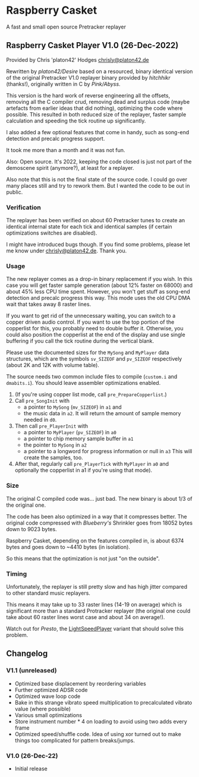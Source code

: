 # Raspberry Casket
A fast and small open source Pretracker replayer

## Raspberry Casket Player V1.0 (26-Dec-2022)

Provided by Chris 'platon42' Hodges <chrisly@platon42.de>

Rewritten by *platon42/Desire* based on a resourced, binary identical
version of the original Pretracker V1.0 replayer binary provided
by *hitchhikr* (thanks!), originally written in C by *Pink/Abyss*.

This version is the hard work of reverse engineering all the
offsets, removing all the C compiler crud, removing dead and
surplus code (maybe artefacts from earlier ideas that did nothing),
optimizing the code where possible. This resulted in both reduced
size of the replayer, faster sample calculation and speeding the
tick routine up significantly.

I also added a few optional features that come in handy, such as
song-end detection and precalc progress support.

It took me more than a month and it was not fun.

Also: Open source. It's 2022, keeping the code closed is just not
part of the demoscene spirit (anymore?), at least for a replayer.

Also note that this is not the final state of the source code.
I could go over many places still and try to rework them.
But I wanted the code to be out in public.

### Verification

The replayer has been verified on about 60 Pretracker tunes to
create an identical internal state for each tick and identical
samples (if certain optimizations switches are disabled).

I might have introduced bugs though. If you find some problems,
please let me know under chrisly@platon42.de. Thank you.

### Usage

The new replayer comes as a drop-in binary replacement if you wish.
In this case you will get faster sample generation (about 12%
faster on 68000) and about 45% less CPU time spent. However, you
won't get stuff as song-end detection and precalc progress this way.
This mode uses the old CPU DMA wait that takes away 8 raster lines.

If you want to get rid of the unnecessary waiting, you can switch
to a copper driven audio control. If you want to use the top portion
of the copperlist for this, you probably need to double buffer it.
Otherwise, you could also position the copperlist at the end of
the display and use single buffering if you call the tick routine
during the vertical blank.

Please use the documented sizes for the `MySong` and `MyPlayer` data
structures, which are the symbols `sv_SIZEOF` and `pv_SIZEOF`
respectively (about 2K and 12K with volume table).

The source needs two common include files to compile (`custom.i` and
`dmabits.i`). You should leave assembler optimizations enabled.

1. (If you're using copper list mode, call `pre_PrepareCopperlist`.)
2. Call `pre_SongInit` with
   - a pointer to `MySong` (`mv_SIZEOF`) in `a1` and
   - the music data in `a2`.
   It will return the amount of sample memory needed in `d0`.
3. Then call `pre_PlayerInit` with
   - a pointer to `MyPlayer` (`pv_SIZEOF`) in `a0`
   - a pointer to chip memory sample buffer in `a1`
   - the pointer to `MySong` in `a2`
   - a pointer to a longword for progress information or null in `a3`
   This will create the samples, too.
4. After that, regularly call `pre_PlayerTick` with `MyPlayer` in `a0`
   and optionally the copperlist in a1 if you're using that mode).

### Size

The original C compiled code was... just bad. The new binary is
about 1/3 of the original one.

The code has been also optimized in a way that it compresses better.
The original code compressed with *Blueberry's* Shrinkler goes from
18052 bytes down to 9023 bytes.

Raspberry Casket, depending on the features compiled in, is about
6374 bytes and goes down to ~4410 bytes (in isolation).

So this means that the optimization is not just "on the outside".

### Timing

Unfortunately, the replayer is still pretty slow and has high
jitter compared to other standard music replayers.

This means it may take up to 33 raster lines (14-19 on average)
which is significant more than a standard Protracker replayer
(the original one could take about 60 raster lines worst case and
about 34 on average!).

Watch out for *Presto*, the [LightSpeedPlayer](https://github.com/arnaud-carre/LSPlayer) variant that should
solve this problem.

## Changelog

### V1.1 (unreleased)
- Optimized base displacement by reordering variables
- Further optimized ADSR code
- Optimized wave loop code
- Bake in this strange vibrato speed multiplication to precalculated vibrato value (where possible)
- Various small optimizations
- Store instrument number * 4 on loading to avoid using two adds every frame
- Optimized speed/shuffle code. Idea of using xor turned out to make things too complicated for pattern breaks/jumps.

### V1.0 (26-Dec-22)
 
- Initial release